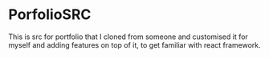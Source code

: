 # PorfolioSRC
This is src for portfolio that I cloned from someone and customised it for myself and adding features on top of it, to get familiar with react framework.
